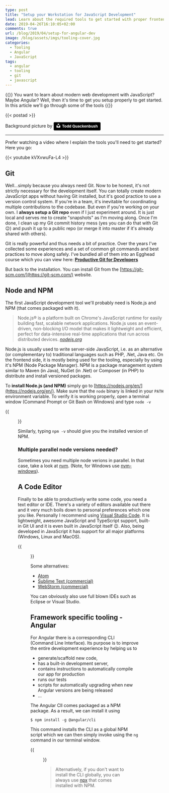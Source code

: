 ```yaml
---
type: post
title: "Setup your Workstation for JavaScript Development"
lead: Learn about the required tools to get started with proper frontend dev
date: 2019-04-26T16:10:05+02:00
comments: true
url: /blog/2019/04/setup-for-angular-dev
image: /blog/assets/imgs/tooling-cover.jpg
categories:
  - Tooling
  - Angular
  - JavaScript
tags:
  - angular
  - tooling
  - git
  - javascript
---
```


{{<intro>}}
  You want to learn about modern web development with JavaScript? Maybe Angular? Well, then it's time to get you setup properly to get started. In this article we'll go through some of the tools
{{</intro>}}
<!--more-->

{{< postad >}}

Background picture by 
<a style="background-color:black;color:white;text-decoration:none;padding:4px 6px;font-family:-apple-system, BlinkMacSystemFont, &quot;San Francisco&quot;, &quot;Helvetica Neue&quot;, Helvetica, Ubuntu, Roboto, Noto, &quot;Segoe UI&quot;, Arial, sans-serif;font-size:12px;font-weight:bold;line-height:1.2;display:inline-block;border-radius:3px" href="https://unsplash.com/@toddquackenbush?utm_medium=referral&amp;utm_campaign=photographer-credit&amp;utm_content=creditBadge" target="_blank" rel="noopener noreferrer" title="Download free do whatever you want high-resolution photos from Todd Quackenbush"><span style="display:inline-block;padding:2px 3px"><svg xmlns="http://www.w3.org/2000/svg" style="height:12px;width:auto;position:relative;vertical-align:middle;top:-2px;fill:white" viewBox="0 0 32 32"><title>unsplash-logo</title><path d="M10 9V0h12v9H10zm12 5h10v18H0V14h10v9h12v-9z"></path></svg></span><span style="display:inline-block;padding:2px 3px">Todd Quackenbush</span></a>

---

Prefer watching a video where I explain the tools you'll need to get started? Here you go:

{{< youtube kVXvwuFa-L4 >}}

## Git

Well...simply because you always need Git. Now to be honest, it's not strictly necessary for the development itself. You can totally create modern JavaScript apps without having Git installed, but it's good practice to use a version control system. If you're in a team, it's inevitable for coordinating multiple contributions to the codebase. But even if you're working on your own. I **always setup a Git repo** even if I just experiment around. It is just local and serves me to create "snapshots" as I'm moving along. Once I'm done, I clean up my Git commit history mess (yes you can do that with Git :wink:) and push it up to a public repo (or merge it into master if it's already shared with others).

Git is really powerful and thus needs a bit of practice. Over the years I've collected some experiences and a set of common git commands and best practices to move along safely. I've bundled all of them into an Egghead course which you can view here: [**Productive Git for Developers**](/blog/2019/04/productive-git-for-developers/)

But back to the installation. You can install Git from the [https://git-scm.com/](https://git-scm.com/) website.

## Node and NPM

The first JavaScript development tool we'll probably need is Node.js and NPM (that comes packaged with it).

> Node.js® is a platform built on Chrome's JavaScript runtime for easily building fast, scalable network applications. Node.js uses an event-driven, non-blocking I/O model that makes it lightweight and efficient, perfect for data-intensive real-time applications that run across distributed devices. <cite><a href="http://nodejs.org/">nodejs.org</a></cite>

Node.js is usually used to write server-side JavaScript, i.e. as an alternative (or complementary to) traditional languages such as PHP, .Net, Java etc. On the frontend side, it is mostly being used for the tooling, especially by using it's NPM (Node Package Manager). NPM is a package management system similar to Maven (in Java), NuGet (in .Net) or Composer (in PHP) to distribute and install versioned packages.

To **install Node.js (and NPM)** simply go to [https://nodejs.org/en/](https://nodejs.org/en/). Make sure that the `node` binary is linked in your `PATH` environment variable. To verify it is working properly, open a terminal window (Command Prompt or Git Bash on Windows) and type `node -v`

{{<figure url="/blog/assets/imgs/nodejs-version.png" >}}

Similarly, typing `npm -v` should give you the installed version of NPM.

### Multiple parallel node versions needed?

Sometimes you need multiple node verions in parallel. In that case, take a look at [nvm](https://github.com/nvm-sh/nvm). (Note, for Windows use [nvm-windows](https://github.com/coreybutler/nvm-windows)).

## A Code Editor

Finally to be able to productively write some code, you need a text editor or IDE. There's a variety of editors available out there and it very much boils down to personal preferences which one you like. Personally I recommend using [Visual Studio Code](https://code.visualstudio.com/). It is lightweight, awesome JavaScript and TypeScript support, built-in Git UI and it is even built in JavaScript itself :wink:. Also, being developed in JavaScript it has support for all major platforms (Windows, Linux and MacOS).

{{<figure url="/blog/assets/imgs/vscode-image.png" >}}

Some alternatives:

- [Atom](https://atom.io)
- [Sublime Text (commercial)](https://www.sublimetext.com/)
- [WebStorm (commercial)](https://www.jetbrains.com/webstorm/)

You can obviously also use full blown IDEs such as Eclipse or Visual Studio.

## Framework specific tooling - Angular

For Angular there is a corresponding CLI (Command Line Interface). Its purpose is to improve the entire development experience by helping us to 

- generate/scaffold new code, 
- has a built-in development server, 
- contains instructions to automatically compile our app for production
- runs our tests
- scripts for automatically upgrading when new Angular versions are being released
- ...

The Angular ClI comes packaged as a NPM package. As a result, we can install it using

```
$ npm install -g @angular/cli
```

This command installs the CLI as a global NPM script which we can then simply invoke using the `ng` command in our terminal window.

{{<figure url="/blog/assets/imgs/angular-cli-version.png" >}}

> Alternatively, if you don't want to install the CLI globally, you can always use [npx](https://medium.com/@maybekatz/introducing-npx-an-npm-package-runner-55f7d4bd282b) that comes installed with NPM.